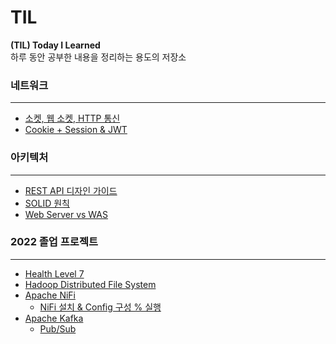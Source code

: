 # TIL
<b>(TIL) Today I Learned</b>\
하루 동안 공부한 내용을 정리하는 용도의 저장소

### 네트워크
---
- [소켓, 웹 소켓, HTTP 통신](https://shade-sled-bf2.notion.site/HTTP-3ffbdb86d3be4f23ba6248dc975856c0)
- [Cookie + Session & JWT](https://shade-sled-bf2.notion.site/Cookie-Session-40195d422a0142a48e4a86eed9cf12a8)

### 아키텍처
---
- [REST API 디자인 가이드](https://shade-sled-bf2.notion.site/REST-API-5cbcfb59185547649733f7a56623a160)
- [SOLID 원칙](https://shade-sled-bf2.notion.site/SOLID-a9224f12e7254ec8bf05fe07622d04e6)
- [Web Server vs WAS](https://shade-sled-bf2.notion.site/Web-Server-vs-WAS-0e41d262ec6240699751e78f169f39a4)

### 2022 졸업 프로젝트
---
- [Health Level 7](https://shade-sled-bf2.notion.site/HL7-ffe27fa14c3c46a0be0b83c3339ff1d9)
- [Hadoop Distributed File System](https://shade-sled-bf2.notion.site/HDFS-fcc6f7bab5ce451b9cc77828521a56e9)
- [Apache NiFi](https://shade-sled-bf2.notion.site/Apache-NiFi-e3d47fe5a0114d7d94f86c22d7a271db) 
  - [NiFi 설치 & Config 구성 % 실행](https://shade-sled-bf2.notion.site/NiFi-baf0a9957ecf429c8eaf3131099c0098)
- [Apache Kafka](https://shade-sled-bf2.notion.site/Apache-Kafka-ae2ece4a464948ef94f9bcfe9e7a289a)
  - [Pub/Sub](https://shade-sled-bf2.notion.site/Pub-Sub-9f51e9de95fc4b208bcfaad44fd4d4e9)
